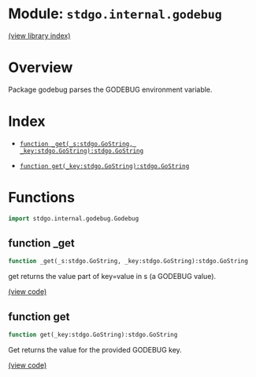 # Module: `stdgo.internal.godebug`

[(view library index)](../../stdgo.md)


# Overview


Package godebug parses the GODEBUG environment variable. 


# Index


- [`function _get(_s:stdgo.GoString, _key:stdgo.GoString):stdgo.GoString`](<#function-_get>)

- [`function get(_key:stdgo.GoString):stdgo.GoString`](<#function-get>)

# Functions


```haxe
import stdgo.internal.godebug.Godebug
```


## function \_get


```haxe
function _get(_s:stdgo.GoString, _key:stdgo.GoString):stdgo.GoString
```


get returns the value part of key=value in s \(a GODEBUG value\). 


[\(view code\)](<./Godebug.hx#L28>)


## function get


```haxe
function get(_key:stdgo.GoString):stdgo.GoString
```


Get returns the value for the provided GODEBUG key. 


[\(view code\)](<./Godebug.hx#L22>)


